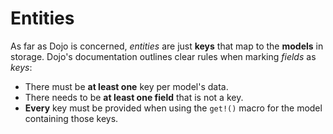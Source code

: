 # Entities

As far as Dojo is concerned, _entities_ are just **keys** that map to the **models** in storage. 
Dojo's documentation outlines clear rules when marking _fields_ as _keys_:

- There must be **at least one** key per model's data.
- There needs to be **at least one field** that is not a key.
- **Every** key must be provided when using the `get!()` macro for the model containing those keys.
